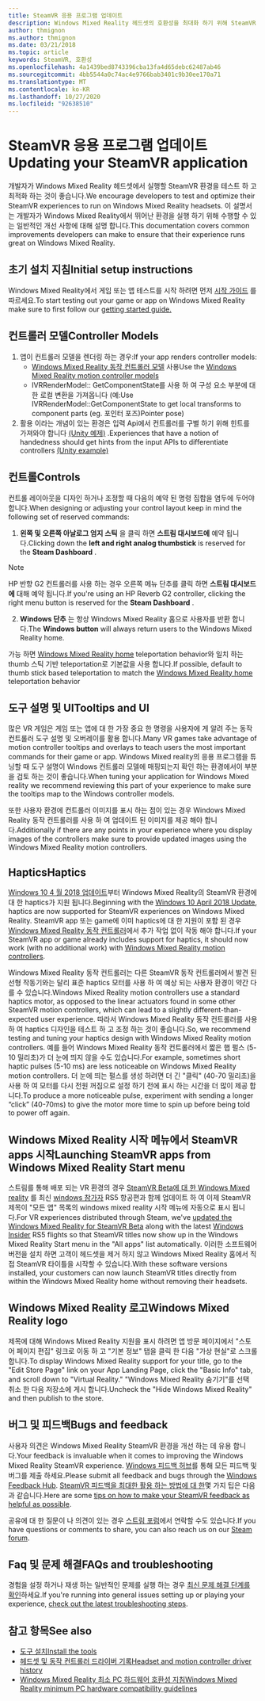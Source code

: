 ```yaml
---
title: SteamVR 응용 프로그램 업데이트
description: Windows Mixed Reality 헤드셋의 호환성을 최대화 하기 위해 SteamVR 응용 프로그램을 업데이트 하는 최선의 방법입니다.
author: thmignon
ms.author: thmignon
ms.date: 03/21/2018
ms.topic: article
keywords: SteamVR, 호환성
ms.openlocfilehash: 4a1439bed8743396cba13fa4d65debc62487ab46
ms.sourcegitcommit: 4bb5544a0c74ac4e9766bab3401c9b30ee170a71
ms.translationtype: MT
ms.contentlocale: ko-KR
ms.lasthandoff: 10/27/2020
ms.locfileid: "92638510"
---
```

# <a name="updating-your-steamvr-application"></a><span data-ttu-id="86b79-104">SteamVR 응용 프로그램 업데이트</span><span class="sxs-lookup"><span data-stu-id="86b79-104">Updating your SteamVR application</span></span>
<span data-ttu-id="86b79-105">개발자가 Windows Mixed Reality 헤드셋에서 실행할 SteamVR 환경을 테스트 하 고 최적화 하는 것이 좋습니다.</span><span class="sxs-lookup"><span data-stu-id="86b79-105">We encourage developers to test and optimize their SteamVR experiences to run on Windows Mixed Reality headsets.</span></span> <span data-ttu-id="86b79-106">이 설명서는 개발자가 Windows Mixed Reality에서 뛰어난 환경을 실행 하기 위해 수행할 수 있는 일반적인 개선 사항에 대해 설명 합니다.</span><span class="sxs-lookup"><span data-stu-id="86b79-106">This documentation covers common improvements developers can make to ensure that their experience runs great on Windows Mixed Reality.</span></span>

## <a name="initial-setup-instructions"></a><span data-ttu-id="86b79-107">초기 설치 지침</span><span class="sxs-lookup"><span data-stu-id="86b79-107">Initial setup instructions</span></span>

<span data-ttu-id="86b79-108">Windows Mixed Reality에서 게임 또는 앱 테스트를 시작 하려면 먼저 [시작 가이드](https://aka.ms/WindowsMixedRealitySteamVR) 를 따르세요.</span><span class="sxs-lookup"><span data-stu-id="86b79-108">To start testing out your game or app on Windows Mixed Reality make sure to first follow our [getting started guide.](https://aka.ms/WindowsMixedRealitySteamVR)</span></span>

## <a name="controller-models"></a><span data-ttu-id="86b79-109">컨트롤러 모델</span><span class="sxs-lookup"><span data-stu-id="86b79-109">Controller Models</span></span>
1. <span data-ttu-id="86b79-110">앱이 컨트롤러 모델을 렌더링 하는 경우:</span><span class="sxs-lookup"><span data-stu-id="86b79-110">If your app renders controller models:</span></span>
    * <span data-ttu-id="86b79-111">[Windows Mixed Reality 동작 컨트롤러 모델](../../design/motion-controllers.md#rendering-the-motion-controller-model) 사용</span><span class="sxs-lookup"><span data-stu-id="86b79-111">Use the [Windows Mixed Reality motion controller models](../../design/motion-controllers.md#rendering-the-motion-controller-model)</span></span>
    * <span data-ttu-id="86b79-112">IVRRenderModel:: GetComponentState를 사용 하 여 구성 요소 부분에 대 한 로컬 변환을 가져옵니다 (예:</span><span class="sxs-lookup"><span data-stu-id="86b79-112">Use IVRRenderModel::GetComponentState to get local transforms to component parts (eg.</span></span> <span data-ttu-id="86b79-113">포인터 포즈)</span><span class="sxs-lookup"><span data-stu-id="86b79-113">Pointer pose)</span></span>
2. <span data-ttu-id="86b79-114">활용 이라는 개념이 있는 환경은 입력 Api에서 컨트롤러를 구별 하기 위해 힌트를 가져와야 합니다 [(Unity 예제)](../unity/gestures-and-motion-controllers-in-unity.md#unity-buttonaxis-mapping-table) .</span><span class="sxs-lookup"><span data-stu-id="86b79-114">Experiences that have a notion of handedness should get hints from the input APIs to differentiate controllers [(Unity example)](../unity/gestures-and-motion-controllers-in-unity.md#unity-buttonaxis-mapping-table)</span></span>

## <a name="controls"></a><span data-ttu-id="86b79-115">컨트롤</span><span class="sxs-lookup"><span data-stu-id="86b79-115">Controls</span></span>

<span data-ttu-id="86b79-116">컨트롤 레이아웃을 디자인 하거나 조정할 때 다음의 예약 된 명령 집합을 염두에 두어야 합니다.</span><span class="sxs-lookup"><span data-stu-id="86b79-116">When designing or adjusting your control layout keep in mind the following set of reserved commands:</span></span>
1. <span data-ttu-id="86b79-117">**왼쪽 및 오른쪽 아날로그 엄지 스틱** 을 클릭 하면 **스트림 대시보드에** 예약 됩니다.</span><span class="sxs-lookup"><span data-stu-id="86b79-117">Clicking down the **left and right analog thumbstick** is reserved for the **Steam Dashboard** .</span></span>

> [!NOTE]
> <span data-ttu-id="86b79-118">HP 반향 G2 컨트롤러를 사용 하는 경우 오른쪽 메뉴 단추를 클릭 하면 **스트림 대시보드에** 대해 예약 됩니다.</span><span class="sxs-lookup"><span data-stu-id="86b79-118">If you're using an HP Reverb G2 controller, clicking the right menu button is reserved for the **Steam Dashboard** .</span></span>

2. <span data-ttu-id="86b79-119">**Windows 단추** 는 항상 Windows Mixed Reality 홈으로 사용자를 반환 합니다.</span><span class="sxs-lookup"><span data-stu-id="86b79-119">The **Windows button** will always return users to the Windows Mixed Reality home.</span></span>

<span data-ttu-id="86b79-120">가능 하면 [Windows Mixed Reality home](../../discover/navigating-the-windows-mixed-reality-home.md#getting-around-your-home) teleportation behavior와 일치 하는 thumb 스틱 기반 teleportation로 기본값을 사용 합니다.</span><span class="sxs-lookup"><span data-stu-id="86b79-120">If possible, default to thumb stick based teleportation to match the [Windows Mixed Reality home](../../discover/navigating-the-windows-mixed-reality-home.md#getting-around-your-home) teleportation behavior</span></span>

## <a name="tooltips-and-ui"></a><span data-ttu-id="86b79-121">도구 설명 및 UI</span><span class="sxs-lookup"><span data-stu-id="86b79-121">Tooltips and UI</span></span>

<span data-ttu-id="86b79-122">많은 VR 게임은 게임 또는 앱에 대 한 가장 중요 한 명령을 사용자에 게 알려 주는 동작 컨트롤러 도구 설명 및 오버레이를 활용 합니다.</span><span class="sxs-lookup"><span data-stu-id="86b79-122">Many VR games take advantage of motion controller tooltips and overlays to teach users the most important commands for their game or app.</span></span> <span data-ttu-id="86b79-123">Windows Mixed reality의 응용 프로그램을 튜닝할 때 도구 설명이 Windows 컨트롤러 모델에 매핑되는지 확인 하는 환경에서이 부분을 검토 하는 것이 좋습니다.</span><span class="sxs-lookup"><span data-stu-id="86b79-123">When tuning your application for Windows Mixed reality we recommend reviewing this part of your experience to make sure the tooltips map to the Windows controller models.</span></span>

<span data-ttu-id="86b79-124">또한 사용자 환경에 컨트롤러 이미지를 표시 하는 점이 있는 경우 Windows Mixed Reality 동작 컨트롤러를 사용 하 여 업데이트 된 이미지를 제공 해야 합니다.</span><span class="sxs-lookup"><span data-stu-id="86b79-124">Additionally if there are any points in your experience where you display images of the controllers make sure to provide updated images using the Windows Mixed Reality motion controllers.</span></span>

## <a name="haptics"></a><span data-ttu-id="86b79-125">Haptics</span><span class="sxs-lookup"><span data-stu-id="86b79-125">Haptics</span></span>

<span data-ttu-id="86b79-126">[Windows 10 4 월 2018 업데이트](https://docs.microsoft.com/windows/mixed-reality/enthusiast-guide/release-notes-april-2018)부터 Windows Mixed Reality의 SteamVR 환경에 대 한 haptics가 지원 됩니다.</span><span class="sxs-lookup"><span data-stu-id="86b79-126">Beginning with the [Windows 10 April 2018 Update](https://docs.microsoft.com/windows/mixed-reality/enthusiast-guide/release-notes-april-2018), haptics are now supported for SteamVR experiences on Windows Mixed Reality.</span></span> <span data-ttu-id="86b79-127">SteamVR app 또는 game에 이미 haptics에 대 한 지원이 포함 된 경우 [Windows Mixed Reality 동작 컨트롤러](../../design/motion-controllers.md)에서 추가 작업 없이 작동 해야 합니다.</span><span class="sxs-lookup"><span data-stu-id="86b79-127">If your SteamVR app or game already includes support for haptics, it should now work (with no additional work) with [Windows Mixed Reality motion controllers](../../design/motion-controllers.md).</span></span>

<span data-ttu-id="86b79-128">Windows Mixed Reality 동작 컨트롤러는 다른 SteamVR 동작 컨트롤러에서 발견 된 선형 작동기와는 달리 표준 haptics 모터를 사용 하 여 예상 되는 사용자 환경이 약간 다를 수 있습니다.</span><span class="sxs-lookup"><span data-stu-id="86b79-128">Windows Mixed Reality motion controllers use a standard haptics motor, as opposed to the linear actuators found in some other SteamVR motion controllers, which can lead to a slightly different-than-expected user experience.</span></span> <span data-ttu-id="86b79-129">따라서 Windows Mixed Reality 동작 컨트롤러를 사용 하 여 haptics 디자인을 테스트 하 고 조정 하는 것이 좋습니다.</span><span class="sxs-lookup"><span data-stu-id="86b79-129">So, we recommend testing and tuning your haptics design with Windows Mixed Reality motion controllers.</span></span> <span data-ttu-id="86b79-130">예를 들어 Windows Mixed Reality 동작 컨트롤러에서 짧은 햅 펄스 (5-10 밀리초)가 더 눈에 띄지 않을 수도 있습니다.</span><span class="sxs-lookup"><span data-stu-id="86b79-130">For example, sometimes short haptic pulses (5-10 ms) are less noticeable on Windows Mixed Reality motion controllers.</span></span> <span data-ttu-id="86b79-131">더 눈에 띄는 펄스를 생성 하려면 더 긴 "클릭" (40-70 밀리초)을 사용 하 여 모터를 다시 전원 꺼짐으로 설정 하기 전에 표시 하는 시간을 더 많이 제공 합니다.</span><span class="sxs-lookup"><span data-stu-id="86b79-131">To produce a more noticeable pulse, experiment with sending a longer “click” (40-70ms) to give the motor more time to spin up before being told to power off again.</span></span>

## <a name="launching-steamvr-apps-from-windows-mixed-reality-start-menu"></a><span data-ttu-id="86b79-132">Windows Mixed Reality 시작 메뉴에서 SteamVR apps 시작</span><span class="sxs-lookup"><span data-stu-id="86b79-132">Launching SteamVR apps from Windows Mixed Reality Start menu</span></span>

<span data-ttu-id="86b79-133">스트림를 통해 배포 되는 VR 환경의 경우 [SteamVR Beta에 대 한 Windows Mixed reality](https://steamcommunity.com/games/719950/announcements/detail/1687045485866139800) 를 최신 [windows 참가자](https://insider.windows.com) RS5 항공편과 함께 업데이트 하 여 이제 SteamVR 제목이 "모든 앱" 목록의 windows mixed reality 시작 메뉴에 자동으로 표시 됩니다.</span><span class="sxs-lookup"><span data-stu-id="86b79-133">For VR experiences distributed through Steam, we've [updated the Windows Mixed Reality for SteamVR Beta](https://steamcommunity.com/games/719950/announcements/detail/1687045485866139800) along with the latest [Windows Insider](https://insider.windows.com) RS5 flights so that SteamVR titles now show up in the Windows Mixed Reality Start menu in the "All apps" list automatically.</span></span> <span data-ttu-id="86b79-134">이러한 소프트웨어 버전을 설치 하면 고객이 헤드셋을 제거 하지 않고 Windows Mixed Reality 홈에서 직접 SteamVR 타이틀을 시작할 수 있습니다.</span><span class="sxs-lookup"><span data-stu-id="86b79-134">With these software versions installed, your customers can now launch SteamVR titles directly from within the Windows Mixed Reality home without removing their headsets.</span></span>

## <a name="windows-mixed-reality-logo"></a><span data-ttu-id="86b79-135">Windows Mixed Reality 로고</span><span class="sxs-lookup"><span data-stu-id="86b79-135">Windows Mixed Reality logo</span></span>

<span data-ttu-id="86b79-136">제목에 대해 Windows Mixed Reality 지원을 표시 하려면 앱 방문 페이지에서 "스토어 페이지 편집" 링크로 이동 하 고 "기본 정보" 탭을 클릭 한 다음 "가상 현실"로 스크롤합니다.</span><span class="sxs-lookup"><span data-stu-id="86b79-136">To display Windows Mixed Reality support for your title, go to the "Edit Store Page" link on your App Landing Page, click the "Basic Info" tab, and scroll down to "Virtual Reality."</span></span> <span data-ttu-id="86b79-137">"Windows Mixed Reality 숨기기"를 선택 취소 한 다음 저장소에 게시 합니다.</span><span class="sxs-lookup"><span data-stu-id="86b79-137">Uncheck the "Hide Windows Mixed Reality" and then publish to the store.</span></span>

## <a name="bugs-and-feedback"></a><span data-ttu-id="86b79-138">버그 및 피드백</span><span class="sxs-lookup"><span data-stu-id="86b79-138">Bugs and feedback</span></span>

<span data-ttu-id="86b79-139">사용자 의견은 Windows Mixed Reality SteamVR 환경을 개선 하는 데 유용 합니다.</span><span class="sxs-lookup"><span data-stu-id="86b79-139">Your feedback is invaluable when it comes to improving the Windows Mixed Reality SteamVR experience.</span></span> <span data-ttu-id="86b79-140">[Windows 피드백 허브](https://docs.microsoft.com/windows/mixed-reality/enthusiast-guide/filing-feedback)를 통해 모든 피드백 및 버그를 제출 하세요.</span><span class="sxs-lookup"><span data-stu-id="86b79-140">Please submit all feedback and bugs through the [Windows Feedback Hub](https://docs.microsoft.com/windows/mixed-reality/enthusiast-guide/filing-feedback).</span></span> <span data-ttu-id="86b79-141">[SteamVR 피드백을 최대한 활용 하는 방법에 대 한](https://docs.microsoft.com/windows/mixed-reality/enthusiast-guide/using-steamvr-with-windows-mixed-reality#sharing-feedback-on-steamvr)몇 가지 팁은 다음과 같습니다.</span><span class="sxs-lookup"><span data-stu-id="86b79-141">Here are some [tips on how to make your SteamVR feedback as helpful as possible](https://docs.microsoft.com/windows/mixed-reality/enthusiast-guide/using-steamvr-with-windows-mixed-reality#sharing-feedback-on-steamvr).</span></span>

<span data-ttu-id="86b79-142">공유에 대 한 질문이 나 의견이 있는 경우 [스트림 포럼](https://steamcommunity.com/app/719950/discussions/)에서 연락할 수도 있습니다.</span><span class="sxs-lookup"><span data-stu-id="86b79-142">If you have questions or comments to share, you can also reach us on our [Steam forum](https://steamcommunity.com/app/719950/discussions/).</span></span>

## <a name="faqs-and-troubleshooting"></a><span data-ttu-id="86b79-143">Faq 및 문제 해결</span><span class="sxs-lookup"><span data-stu-id="86b79-143">FAQs and troubleshooting</span></span>

<span data-ttu-id="86b79-144">경험을 설정 하거나 재생 하는 일반적인 문제를 실행 하는 경우 [최신 문제 해결 단계를 확인](https://docs.microsoft.com/windows/mixed-reality/enthusiast-guide/troubleshooting-windows-mixed-reality#steamvr)하세요.</span><span class="sxs-lookup"><span data-stu-id="86b79-144">If you're running into general issues setting up or playing your experience, [check out the latest troubleshooting steps](https://docs.microsoft.com/windows/mixed-reality/enthusiast-guide/troubleshooting-windows-mixed-reality#steamvr).</span></span>

## <a name="see-also"></a><span data-ttu-id="86b79-145">참고 항목</span><span class="sxs-lookup"><span data-stu-id="86b79-145">See also</span></span>
* [<span data-ttu-id="86b79-146">도구 설치</span><span class="sxs-lookup"><span data-stu-id="86b79-146">Install the tools</span></span>](../install-the-tools.md)
* [<span data-ttu-id="86b79-147">헤드셋 및 동작 컨트롤러 드라이버 기록</span><span class="sxs-lookup"><span data-stu-id="86b79-147">Headset and motion controller driver history</span></span>](https://docs.microsoft.com/windows/mixed-reality/enthusiast-guide/mixed-reality-software)
* [<span data-ttu-id="86b79-148">Windows Mixed Reality 최소 PC 하드웨어 호환성 지침</span><span class="sxs-lookup"><span data-stu-id="86b79-148">Windows Mixed Reality minimum PC hardware compatibility guidelines</span></span>](https://docs.microsoft.com/windows/mixed-reality/enthusiast-guide/windows-mixed-reality-minimum-pc-hardware-compatibility-guidelines)
